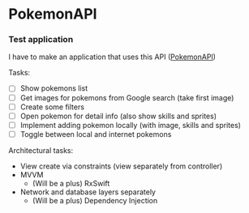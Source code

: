 # PokemonAPI

### Test application

I have to make an application that uses this API ([PokemonAPI](https://pokeapi.co/))

Tasks:
- [ ] Show pokemons list
- [ ] Get images for pokemons from Google search (take first image)
- [ ] Create some filters
- [ ] Open pokemon for detail info (also show skills and sprites)
- [ ] Implement adding pokemon locally (with image, skills and sprites)
- [ ] Toggle between local and internet pokemons

Architectural tasks:
- View create via constraints (view separately from controller)
- MVVM
  - (Will be a plus) RxSwift
- Network and database layers separately
  - (Will be a plus) Dependency Injection

